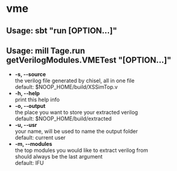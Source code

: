 # vme
## Usage: sbt "run [OPTION...]"
## Usage: mill Tage.run getVerilogModules.VMETest "[OPTION...]"
+ **-s, --source**  
    the verilog file generated by chisel, all in one file  
    default: $NOOP_HOME/build/XSSimTop.v  
+ **-h, --help**  
    print this help info  
+ **-o, --output**  
    the place you want to store your extracted verilog  
    default: $NOOP_HOME/build/extracted  
+ **-u, --usr**  
    your name, will be used to name the output folder  
    default: current user  
+ **-m, --modules**  
    the top modules you would like to extract verilog from  
    should always be the last argument  
    default: IFU
